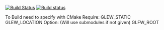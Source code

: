 [![Build Status](https://travis-ci.org/MarkRDavison/zeno.svg?branch=master)](https://travis-ci.org/MarkRDavison/zeno) [![Build status](https://ci.appveyor.com/api/projects/status/mq3gkxrubhsk3rg6?svg=true)](https://ci.appveyor.com/project/MarkRDavison/zeno)

To Build need to specify with CMake
Require:
	GLEW_STATIC
	GLEW_LOCATION
Option: (Will use submodules if not given)
	GLFW_ROOT